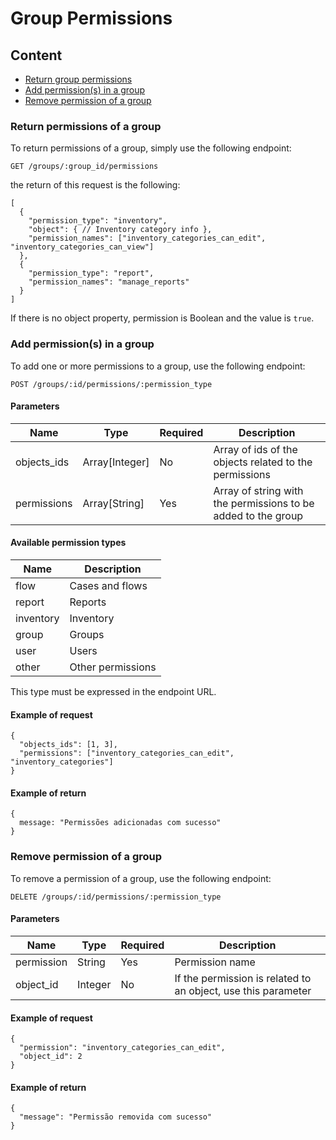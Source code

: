 # Group Permissions 

## Content
* [Return group permissions](#)
* [Add permission(s) in a group](#)
* [Remove permission of a group](#)

### Return permissions of a group 

To return permissions of a group, simply use the following endpoint:

    GET /groups/:group_id/permissions

the return of this request is the following:

    [
      {
        "permission_type": "inventory",
        "object": { // Inventory category info },
        "permission_names": ["inventory_categories_can_edit", "inventory_categories_can_view"]
      },
      {
        "permission_type": "report",
        "permission_names": "manage_reports"
      }
    ]

If there is no object property, permission is Boolean and the value is `true`.

### Add permission(s) in a group

To add one or more permissions to a group, use the following endpoint:

    POST /groups/:id/permissions/:permission_type

#### Parameters

| Name        | Type           | Required    | Description                                                   |
|-------------|----------------|-------------|---------------------------------------------------------------|
| objects_ids | Array[Integer] | No          | Array of ids of the objects related to the permissions        |
| permissions | Array[String]  | Yes         | Array of string with the permissions to be added to the group |

#### Available permission types

| Name      | Description       |
|-----------|-------------------|
| flow      | Cases and flows   |
| report    | Reports           |
| inventory | Inventory         |
| group     | Groups            |
| user      | Users             |
| other     | Other permissions |


This type must be expressed in the endpoint URL.

#### Example of request

    {
      "objects_ids": [1, 3],
      "permissions": ["inventory_categories_can_edit", "inventory_categories"]
    }

#### Example of return

    {
      message: "Permissões adicionadas com sucesso"
    }

### Remove permission of a group

To remove a permission of a group, use the following endpoint:

    DELETE /groups/:id/permissions/:permission_type

#### Parameters

| Name       | Type    | Required    | Description                                                   |
|------------|---------|-------------|---------------------------------------------------------------|
| permission | String  | Yes         | Permission name                                               |
| object_id  | Integer | No          | If the permission is related to an object, use this parameter |

#### Example of request

    {
      "permission": "inventory_categories_can_edit",
      "object_id": 2
    }

#### Example of return

    {
      "message": "Permissão removida com sucesso"
    }
